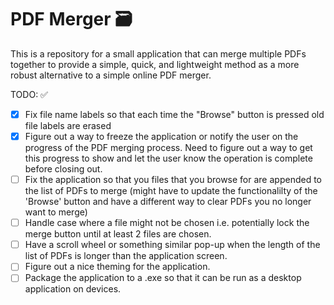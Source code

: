 # PDF Merger 🗃

This is a repository for a small application that can merge multiple PDFs together to provide a simple, quick, and lightweight method as a more robust alternative to a simple online PDF merger.

TODO: ✅

- [x] Fix file name labels so that each time the "Browse" button is pressed old file labels are erased
- [x] Figure out a way to freeze the application or notify the user on the progress of the PDF merging process. Need to figure out a way to get this progress to show and let the user know the operation is complete before closing out.
- [ ] Fix the application so that you files that you browse for are appended to the list of PDFs to merge (might have to update the functionalilty of the 'Browse' button and have a different way to clear PDFs you no longer want to merge)
- [ ] Handle case where a file might not be chosen i.e. potentially lock the merge button until at least 2 files are chosen.
- [ ] Have a scroll wheel or something similar pop-up when the length of the list of PDFs is longer than the application screen.
- [ ] Figure out a nice theming for the application.
- [ ] Package the application to a .exe so that it can be run as a desktop application on devices.
